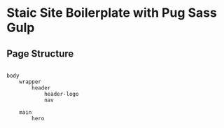 #   Staic Site Boilerplate with Pug Sass Gulp

##  Page Structure

```

body
    wrapper
        header
            header-logo
            nav

    main
        hero



```